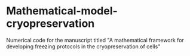 # Mathematical-model-cryopreservation
Numerical code for the manuscript titled "A mathematical framework for developing freezing protocols in the cryopreservation of cells"
